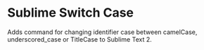 Sublime Switch Case
===================

Adds command for changing identifier case between camelCase, underscored_case or TitleCase to Sublime Text 2.
